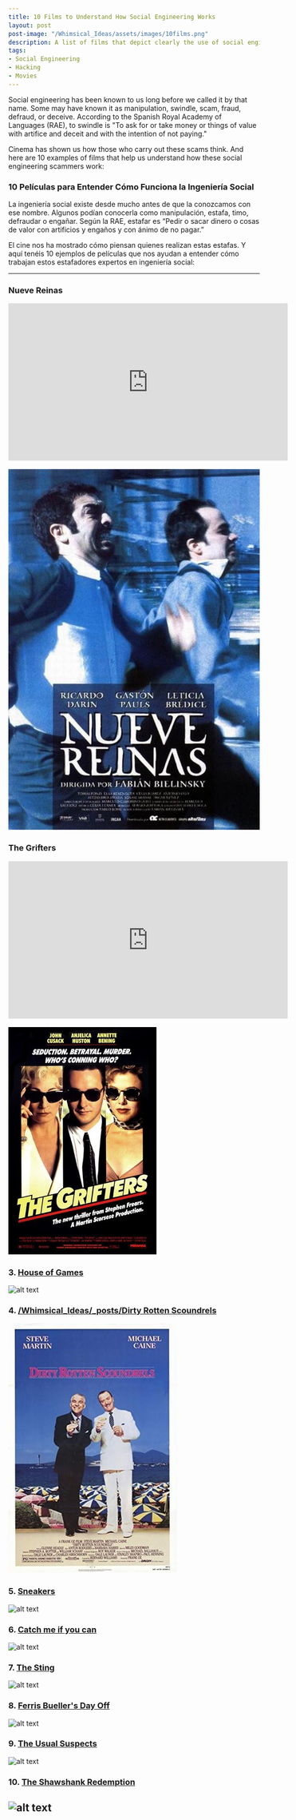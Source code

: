 ```yaml
---
title: 10 Films to Understand How Social Engineering Works
layout: post
post-image: "/Whimsical_Ideas/assets/images/10films.png"
description: A list of films that depict clearly the use of social engineering.
tags:
- Social Engineering
- Hacking
- Movies
---
```





Social engineering has been known to us long before we called it by that name. Some may have known it as manipulation, swindle, scam, fraud, defraud, or deceive. According to the Spanish Royal Academy of Languages (RAE), to swindle is "To ask for or take money or things of value with artifice and deceit and with the intention of not paying."

Cinema has shown us how those who carry out these scams think. And here are 10 examples of films that help us understand how these social engineering scammers work:


### 10 Películas para Entender Cómo Funciona la Ingeniería Social
La ingeniería social existe desde mucho antes de que la conozcamos con ese nombre. Algunos podían conocerla como manipulación, estafa, timo, defraudar o engañar. Según la RAE, estafar es “Pedir o sacar dinero o cosas de valor con artificios y engaños y con ánimo de no pagar.”

El cine nos ha mostrado cómo piensan quienes realizan estas estafas. Y aquí tenéis 10 ejemplos de películas que nos ayudan a entender cómo trabajan estos estafadores expertos en ingeniería social:

---
### Nueve Reinas
<iframe width="560" height="315" src="https://www.youtube.com/embed/I42JYVjQkPI?si=yvgoSRAH04LVldgt" title="YouTube video player" frameborder="0" allow="accelerometer; autoplay; clipboard-write; encrypted-media; gyroscope; picture-in-picture; web-share" referrerpolicy="strict-origin-when-cross-origin" allowfullscreen></iframe>

![Image 1](_posts/images/9reinas.jpeg)

### The Grifters
<iframe width="560" height="315" src="https://www.youtube.com/embed/Y-aSj4uiR90?si=wLxvKdalETOf8J4-" title="YouTube video player" frameborder="0" allow="accelerometer; autoplay; clipboard-write; encrypted-media; gyroscope; picture-in-picture; web-share" referrerpolicy="strict-origin-when-cross-origin" allowfullscreen></iframe>

![alt text](_posts/images/grifters.jpeg)

### 3. [House of Games](https://www.youtube.com/watch?v=E9PMZp4I1uM)
![alt text](/Whimsical_Ideas/_posts/images/houseofgames.jpeg)
### 4. [/Whimsical_Ideas/_posts/Dirty Rotten Scoundrels](https://www.youtube.com/watch?v=exqXoi878M4)
![alt text](images/dirty.jpeg)
### 5. [Sneakers](https://www.youtube.com/watch?v=G_XRqJV2zdk)
![alt text](/Whimsical_Ideas/_posts/images/sneakers.jpeg)
### 6. [Catch me if you can](https://www.youtube.com/watch?v=71rDQ7z4eFg)
![alt text](/Whimsical_Ideas/_posts/images/catch.png)
### 7. [The Sting](https://www.youtube.com/watch?v=_nAIb_J9T5M)
![alt text](/Whimsical_Ideas/_posts/images/thesting.png)
### 8. [Ferris Bueller's Day Off](https://www.youtube.com/watch?v=0ZDbKhkLxTs)
![alt text](/Whimsical_Ideas/_posts/images/ferris.png)
### 9. [The Usual Suspects](https://www.youtube.com/watch?v=x3t0Nc6fg7w)
![alt text](/Whimsical_Ideas/_posts/images/usual.png)
### 10. [The Shawshank Redemption](https://www.youtube.com/watch?v=PLl99DlL6b4)
![alt text](/Whimsical_Ideas/_posts/images/shawshank.png)
---
